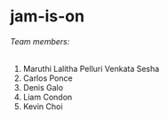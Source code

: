 # jam-is-on

###### Team members: 
1. Maruthi Lalitha Pelluri Venkata Sesha
2. Carlos Ponce
3. Denis Galo
4. Liam Condon
5. Kevin Choi
